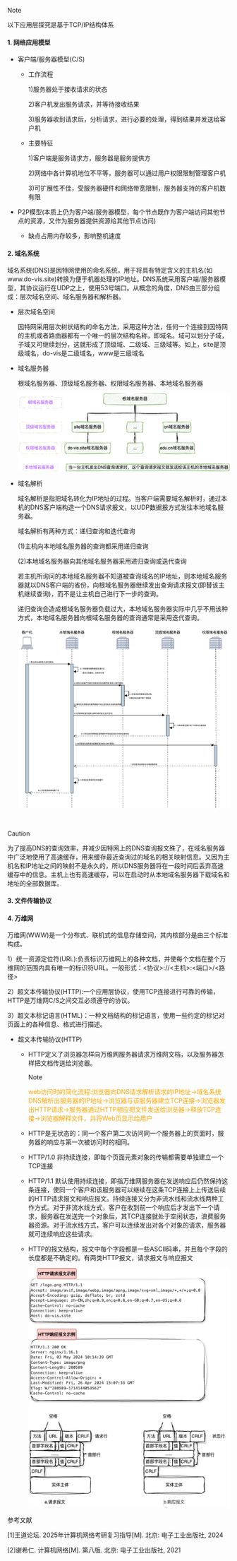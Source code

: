 > [!NOTE]
>
> 以下应用层探究是基于TCP/IP结构体系

#### 1. 网络应用模型

* 客户端/服务器模型(C/S)

  * 工作流程

    1)服务器处于接收请求的状态

    2)客户机发出服务请求，并等待接收结果

    3)服务器收到请求后，分析请求，进行必要的处理，得到结果并发送给客户机

  * 主要特征

    1)客户端是服务请求方，服务器是服务提供方

    2)网络中各计算机地位不平等，服务器可以通过用户权限限制管理客户机

    3)可扩展性不佳，受服务器硬件和网络带宽限制，服务器支持的客户机数有限

* P2P模型(本质上仍为客户端/服务器模型，每个节点既作为客户端访问其他节点的资源，又作为服务器提供资源给其他节点访问)

  * 缺点占用内存较多，影响整机速度

#### 2. 域名系统

 域名系统(DNS)是因特网使用的命名系统，用于将具有特定含义的主机名(如www.do-vis.site)转换为便于机器处理的IP地址。DNS系统采用客户端/服务器模型，其协议运行在UDP之上，使用53号端口。从概念的角度，DNS由三部分组成：层次域名空间、域名服务器和解析器。

* 层次域名空间

  因特网采用层次树状结构的命名方法，采用这种方法，任何一个连接到因特网的主机或者路由器都有一个唯一的层次结构名称，即域名。域可以划分子域，子域又可继续划分，这就形成了顶级域、二级域、三级域等。如上，site是顶级域名，do-vis是二级域名，www是三级域名

* 域名服务器

  根域名服务器、顶级域名服务器、权限域名服务器、本地域名服务器

  <p align='middle'><img src='./images/DNS层次结构.png'/></p>

  

* 域名解析

  域名解析是指把域名转化为IP地址的过程。当客户端需要域名解析时，通过本机的DNS客户端构造一个DNS请求报文，以UDP数据报方式发往本地域名服务器。

  域名解析有两种方式：递归查询和迭代查询

  (1)主机向本地域名服务器的查询都采用递归查询

  (2)本地域名服务器向其他域名服务器采用递归查询或迭代查询

  若主机所询问的本地域名服务器不知道被查询域名的IP地址，则本地域名服务器就以DNS客户端的省份，向根域名服务器继续发出查询请求报文(即替该主机继续查询)，而不是让主机自己进行下一步的查询。

  递归查询会造成根域名服务器负载过大，本地域名服务器实际中几乎不用该种方式，本地域名服务器向根域名服务器的查询通常是采用迭代查询。
  
  <p align='middle'><img src='./images/域名解析过程.png'/></p>

​        

> [!CAUTION]
>
> 为了提高DNS的查询效率，并减少因特网上的DNS查询报文殊了，在域名服务器中广泛地使用了高速缓存，用来缓存最近查询过的域名的相关映射信息。又因为主机名和IP地址之间的映射不是永久的，所以DNS服务器将在一段时间后丢弃高速缓存中的信息。主机上也有高速缓存，可以在启动时从本地域名服务器下载域名和地址的全部数据库。



#### 3. 文件传输协议

#### 4. 万维网

  万维网(WWW)是一个分布式、联机式的信息存储空间，其内核部分是由三个标准构成。

  1）统一资源定位符(URL):负责标识万维网上的各种文档，并使每个文档在整个万维网的范围内具有唯一的标识符URL。一般形式：<协议>://<主机>:<端口>/<路径>

  2）超文本传输协议(HTTP):一个应用层协议，使用TCP连接进行可靠的传输，HTTP是万维网C/S之间交互必须遵守的协议。

  3）超文本标记语言(HTML)：一种文档结构的标记语言，使用一些约定的标记对页面上的各种信息、格式进行描述。

* 超文本传输协议(HTTP)

  - HTTP定义了浏览器怎样向万维网服务器请求万维网文档，以及服务器怎样把文档传送给浏览器。

    > [!NOTE]
    >
    > <p style='color:orange'>web访问时的简化流程:浏览器向DNS请求解析请求的IP地址->域名系统DNS解析出服务器的IP地址->浏览器与该服务器建立TCP连接->浏览器发出HTTP请求->服务器通过HTTP相应把文件发送给浏览器->释放TCP连接->浏览器解释文件，并将Web页显示给用户</p>

  - HTTP是无状态的：同一个客户第二次访问同一个服务器上的页面时，服务器的响应与第一次被访问时的相同。

  - HTTP/1.0 非持续连接，即每个页面元素对象的传输都需要单独建立一个TCP连接

  - HTTP/1.1 默认使用持续连接，即指万维网服务器在发送响应后仍然保持这条连接，使同一个客户和该服务器可以继续在这条TCP连接上上传送后续的HTTP请求报文和响应报文。持续连接又分为非流水线和流水线两种工作方式。对于非流水线方式，客户在收到前一个响应后才发出下一个请求，服务器在发送完一个对象后，其TCP连接就处于空闲状态，浪费服务器资源。对于流水线方式，客户可以连续发出对各个对象的请求，服务器就可连续响应这些请求。

  - HTTP的报文结构，报文中每个字段都是一些ASCII码串，并且每个字段的长度都是不确定的。有两类HTTP报文，请求报文与响应报文

    <p align='middle'><img src='./images/HTTP报文结构.png'/></p>

参考文献

[1]王道论坛. 2025年计算机网络考研复习指导[M]. 北京: 电子工业出版社, 2024

[2]谢希仁. 计算机网络[M]. 第八版. 北京: 电子工业出版社, 2021